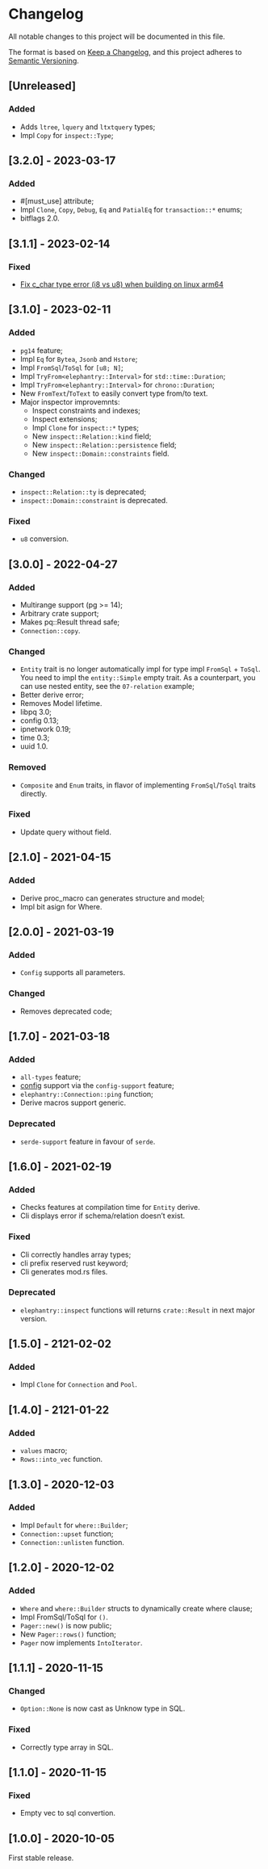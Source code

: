 # Changelog

All notable changes to this project will be documented in this file.

The format is based on [Keep a Changelog](https://keepachangelog.com/en/1.0.0/),
and this project adheres to [Semantic Versioning](https://semver.org/spec/v2.0.0.html).

## [Unreleased]

### Added
- Adds `ltree`, `lquery` and `ltxtquery` types;
- Impl `Copy` for `inspect::Type`;

## [3.2.0] - 2023-03-17

### Added
- #[must_use] attribute;
- Impl `Clone`, `Copy`, `Debug`, `Eq` and `PatialEq` for `transaction::*` enums;
- bitflags 2.0.

## [3.1.1] - 2023-02-14

### Fixed
- [Fix c_char type error (i8 vs u8) when building on linux arm64](https://github.com/elephantry/elephantry/pull/25)

## [3.1.0] - 2023-02-11
### Added
- `pg14` feature;
- Impl `Eq` for `Bytea`, `Jsonb` and `Hstore`;
- Impl `FromSql`/`ToSql` for `[u8; N]`;
- Impl `TryFrom<elephantry::Interval>` for `std::time::Duration`;
- Impl `TryFrom<elephantry::Interval>` for `chrono::Duration`;
- New `FromText`/`ToText` to easily convert type from/to text.
- Major inspector improvemnts:
    - Inspect constraints and indexes;
    - Inspect extensions;
    - Impl `Clone` for `inspect::*` types;
    - New `inspect::Relation::kind` field;
    - New `inspect::Relation::persistence` field;
    - New `inspect::Domain::constraints` field.

### Changed
- `inspect::Relation::ty` is deprecated;
- `inspect::Domain::constraint` is deprecated.

### Fixed
- `u8` conversion.

## [3.0.0] - 2022-04-27
### Added
- Multirange support (pg >= 14);
- Arbitrary crate support;
- Makes pq::Result thread safe;
- `Connection::copy`.

### Changed
- `Entity` trait is no longer automatically impl for type impl `FromSql` +
    `ToSql`. You need to impl the `entity::Simple` empty trait. As a
    counterpart, you can use nested entity, see the `07-relation` example;
- Better derive error;
- Removes Model lifetime.
- libpq 3.0;
- config 0.13;
- ipnetwork 0.19;
- time 0.3;
- uuid 1.0.

### Removed
-  `Composite` and `Enum` traits, in flavor of implementing `FromSql`/`ToSql`
    traits directly.

### Fixed
- Update query without field.

## [2.1.0] - 2021-04-15
### Added
- Derive proc_macro can generates structure and model;
- Impl bit asign for Where.

## [2.0.0] - 2021-03-19
### Added
- `Config` supports all parameters.

### Changed
- Removes deprecated code;

## [1.7.0] - 2021-03-18
### Added
- `all-types` feature;
- [config](https://crates.io/crates/config) support via the
    `config-support` feature;
- `elephantry::Connection::ping` function;
- Derive macros support generic.

### Deprecated
- `serde-support` feature in favour of `serde`.

## [1.6.0] - 2021-02-19
### Added
- Checks features at compilation time for `Entity` derive.
- Cli displays error if schema/relation doesn’t exist.

### Fixed
- Cli correctly handles array types;
- cli prefix reserved rust keyword;
- Cli generates mod.rs files.

### Deprecated
- `elephantry::inspect` functions will returns `crate::Result` in next major
    version.


## [1.5.0] - 2121-02-02
### Added
- Impl `Clone` for `Connection` and `Pool`.

## [1.4.0] - 2121-01-22
### Added
- `values` macro;
- `Rows::into_vec` function.

## [1.3.0] - 2020-12-03
### Added
- Impl `Default` for `where::Builder`;
- `Connection::upset` function;
- `Connection::unlisten` function.

## [1.2.0] - 2020-12-02
### Added
- `Where` and `where::Builder` structs to dynamically create where clause;
- Impl FromSql/ToSql for `()`.
- `Pager::new()` is now public;
- New `Pager::rows()` function;
- `Pager` now implements `IntoIterator`.

## [1.1.1] - 2020-11-15
### Changed
- `Option::None` is now cast as Unknow type in SQL.

### Fixed
- Correctly type array in SQL.

## [1.1.0] - 2020-11-15
### Fixed
- Empty vec to sql convertion.

## [1.0.0] - 2020-10-05

First stable release.
